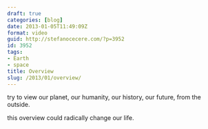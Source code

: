 ```yaml
---
draft: true
categories: [blog]
date: 2013-01-05T11:49:09Z
format: video
guid: http://stefanocecere.com/?p=3952
id: 3952
tags:
- Earth
- space
title: Overview
slug: /2013/01/overview/
---
```


try to view our planet, our humanity, our history, our future, from the outside.
  
this overview could radically change our life.

<div class="jetpack-video-wrapper">
</div>

&nbsp;